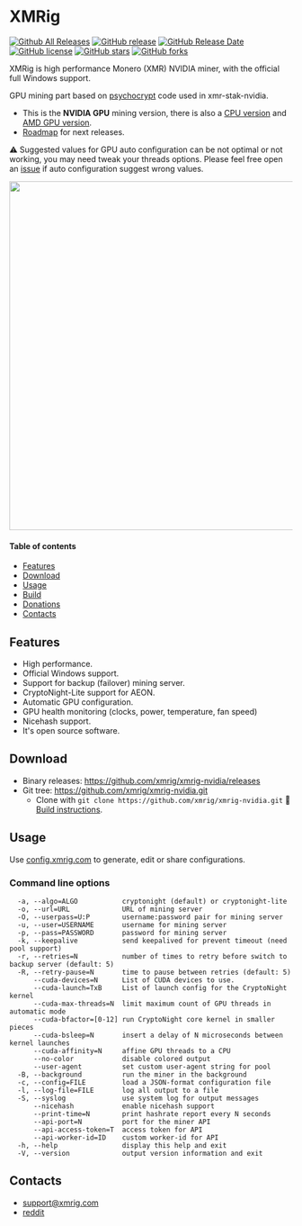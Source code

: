 # XMRig
[![Github All Releases](https://img.shields.io/github/downloads/xmrig/xmrig-nvidia/total.svg)](https://github.com/xmrig/xmrig-nvidia/releases)
[![GitHub release](https://img.shields.io/github/release/xmrig/xmrig-nvidia/all.svg)](https://github.com/xmrig/xmrig-nvidia/releases)
[![GitHub Release Date](https://img.shields.io/github/release-date-pre/xmrig/xmrig-nvidia.svg)](https://github.com/xmrig/xmrig-nvidia/releases)
[![GitHub license](https://img.shields.io/github/license/xmrig/xmrig-nvidia.svg)](https://github.com/xmrig/xmrig-nvidia/blob/master/LICENSE)
[![GitHub stars](https://img.shields.io/github/stars/xmrig/xmrig-nvidia.svg)](https://github.com/xmrig/xmrig-nvidia/stargazers)
[![GitHub forks](https://img.shields.io/github/forks/xmrig/xmrig-nvidia.svg)](https://github.com/xmrig/xmrig-nvidia/network)

XMRig is high performance Monero (XMR) NVIDIA miner, with the official full Windows support.

GPU mining part based on [psychocrypt](https://github.com/psychocrypt) code used in xmr-stak-nvidia.

* This is the **NVIDIA GPU** mining version, there is also a [CPU version](https://github.com/xmrig/xmrig) and [AMD GPU version]( https://github.com/xmrig/xmrig-amd).
* [Roadmap](https://github.com/xmrig/xmrig/issues/106) for next releases.

:warning: Suggested values for GPU auto configuration can be not optimal or not working, you may need tweak your threads options. Please feel free open an [issue](https://github.com/xmrig/xmrig-nvidia/issues) if auto configuration suggest wrong values.

<img src="https://i.imgur.com/wRCZ3IJ.png" width="620" >

#### Table of contents
* [Features](#features)
* [Download](#download)
* [Usage](#usage)
* [Build](https://github.com/xmrig/xmrig-nvidia/wiki/Build)
* [Donations](#donations)
* [Contacts](#contacts)

## Features
* High performance.
* Official Windows support.
* Support for backup (failover) mining server.
* CryptoNight-Lite support for AEON.
* Automatic GPU configuration.
* GPU health monitoring (clocks, power, temperature, fan speed) 
* Nicehash support.
* It's open source software.

## Download
* Binary releases: https://github.com/xmrig/xmrig-nvidia/releases
* Git tree: https://github.com/xmrig/xmrig-nvidia.git
  * Clone with `git clone https://github.com/xmrig/xmrig-nvidia.git`  :hammer: [Build instructions](https://github.com/xmrig/xmrig-nvidia/wiki/Build).

## Usage
Use [config.xmrig.com](https://config.xmrig.com/nvidia) to generate, edit or share configurations.

### Command line options
```
  -a, --algo=ALGO           cryptonight (default) or cryptonight-lite
  -o, --url=URL             URL of mining server
  -O, --userpass=U:P        username:password pair for mining server
  -u, --user=USERNAME       username for mining server
  -p, --pass=PASSWORD       password for mining server
  -k, --keepalive           send keepalived for prevent timeout (need pool support)
  -r, --retries=N           number of times to retry before switch to backup server (default: 5)
  -R, --retry-pause=N       time to pause between retries (default: 5)
      --cuda-devices=N      List of CUDA devices to use.
      --cuda-launch=TxB     List of launch config for the CryptoNight kernel
      --cuda-max-threads=N  limit maximum count of GPU threads in automatic mode
      --cuda-bfactor=[0-12] run CryptoNight core kernel in smaller pieces
      --cuda-bsleep=N       insert a delay of N microseconds between kernel launches
      --cuda-affinity=N     affine GPU threads to a CPU
      --no-color            disable colored output
      --user-agent          set custom user-agent string for pool
  -B, --background          run the miner in the background
  -c, --config=FILE         load a JSON-format configuration file
  -l, --log-file=FILE       log all output to a file
  -S, --syslog              use system log for output messages
      --nicehash            enable nicehash support
      --print-time=N        print hashrate report every N seconds
      --api-port=N          port for the miner API
      --api-access-token=T  access token for API
      --api-worker-id=ID    custom worker-id for API
  -h, --help                display this help and exit
  -V, --version             output version information and exit
```

## Contacts
* support@xmrig.com
* [reddit](https://www.reddit.com/user/XMRig/)
